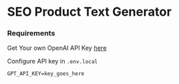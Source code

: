 # SEO Product Text Generator

### Requirements

Get Your own OpenAI API Key [here](https://openai.com/api/)

Configure API key in `.env.local`

```
GPT_API_KEY=key_goes_here
```
